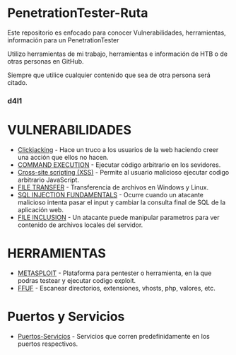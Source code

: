 # PenetrationTester-Ruta

Este repositorio es enfocado para conocer Vulnerabilidades, herramientas, información para un PenetrationTester

Utilizo herramientas de mi trabajo, herramientas e información de HTB o de otras personas en GitHub.

Siempre que utilice cualquier contenido que sea de otra persona será citado.

### d4l1

# VULNERABILIDADES

- [Clickjacking](https://github.com/D4l1-web/PenetrationTester-Ruta/blob/main/Clickjacking.md) - Hace un truco a los usuarios de la web haciendo creer una acción que ellos no hacen.
- [COMMAND EXECUTION](https://github.com/D4l1-web/PenetrationTester-Ruta/blob/main/Command_Execution.md) - Ejecutar código arbitrario en los sevidores.
- [Cross-site scripting (XSS)](https://github.com/D4l1-web/PenetrationTester-Ruta/blob/main/Cross-Site%20Scripting.md) - Permite al usuario malicioso ejecutar codigo arbitrario JavaScript.
- [FILE TRANSFER](https://github.com/D4l1-web/PenetrationTester-Ruta/blob/main/File-Transfer.md) - Transferencia de archivos en Windows y Linux.
- [SQL INJECTION FUNDAMENTALS](https://github.com/D4l1-web/PenetrationTester-Ruta/blob/main/Fundamentos_SQL_Injection.md) - Ocurre cuando un atacante malicioso intenta pasar el input y cambiar la consulta final de SQL de la aplicación web.
- [FILE INCLUSION](https://github.com/D4l1-web/PenetrationTester-Ruta/blob/main/FILE%20INCLUSION(sin%20acabar).md) - Un atacante puede manipular  parametros para ver contenido de archivos locales del servidor.

# HERRAMIENTAS

- [METASPLOIT](https://github.com/D4l1-web/PenetrationTester-Ruta/blob/main/Metasploit.md) - Plataforma para pentester o herramienta, en la que podras testear y ejecutar codigo exploit.
- [FFUF](https://github.com/D4l1-web/PenetrationTester-Ruta/blob/main/FFUF.md) - Escanear directorios, extensiones, vhosts, php, valores, etc.

# Puertos y Servicios

- [Puertos-Servicios](https://github.com/D4l1-web/PenetrationTester-Ruta/blob/main/Puertos_Servicios.md) - Servicios que corren predefinidamente en los puertos respectivos.

